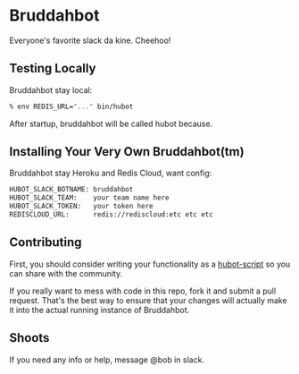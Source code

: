 # Bruddahbot

Everyone's favorite slack da kine. Cheehoo!

## Testing Locally

Bruddahbot stay local:

```bash
% env REDIS_URL="..." bin/hubot
```

After startup, bruddahbot will be called hubot because.

## Installing Your Very Own Bruddahbot(tm)

Bruddahbot stay Heroku and Redis Cloud, want config:

```bash
HUBOT_SLACK_BOTNAME: bruddahbot
HUBOT_SLACK_TEAM:    your team name here
HUBOT_SLACK_TOKEN:   your token here
REDISCLOUD_URL:      redis://rediscloud:etc etc etc
```

## Contributing

First, you should consider writing your functionality as a [hubot-script](https://github.com/github/hubot-scripts/blob/master/CONTRIBUTING.md) so you can share with the community.

If you really want to mess with code in this repo, fork it and submit a pull request. That's the best way to ensure that your changes will actually make it into the actual running instance of Bruddahbot.

## Shoots

If you need any info or help, message @bob in slack.

